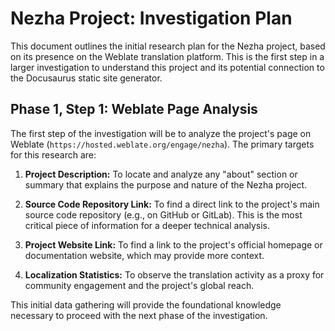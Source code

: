 # Nezha Project: Investigation Plan

This document outlines the initial research plan for the Nezha project, based on its presence on the Weblate translation platform. This is the first step in a larger investigation to understand this project and its potential connection to the Docusaurus static site generator.

## Phase 1, Step 1: Weblate Page Analysis

The first step of the investigation will be to analyze the project's page on Weblate (`https://hosted.weblate.org/engage/nezha`). The primary targets for this research are:

1.  **Project Description:** To locate and analyze any "about" section or summary that explains the purpose and nature of the Nezha project.

2.  **Source Code Repository Link:** To find a direct link to the project's main source code repository (e.g., on GitHub or GitLab). This is the most critical piece of information for a deeper technical analysis.

3.  **Project Website Link:** To find a link to the project's official homepage or documentation website, which may provide more context.

4.  **Localization Statistics:** To observe the translation activity as a proxy for community engagement and the project's global reach.

This initial data gathering will provide the foundational knowledge necessary to proceed with the next phase of the investigation.
